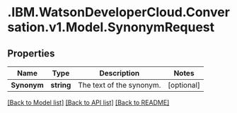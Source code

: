 # .IBM.WatsonDeveloperCloud.Conversation.v1.Model.SynonymRequest
## Properties

Name | Type | Description | Notes
------------ | ------------- | ------------- | -------------
**Synonym** | **string** | The text of the synonym. | [optional] 

[[Back to Model list]](../README.md#documentation-for-models) [[Back to API list]](../README.md#documentation-for-api-endpoints) [[Back to README]](../README.md)

